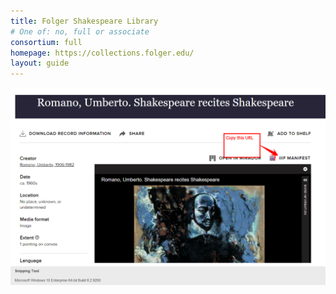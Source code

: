 ```yaml
---
title: Folger Shakespeare Library
# One of: no, full or associate
consortium: full 
homepage: https://collections.folger.edu/
layout: guide
---
```


![Copy the IIIF manifest url](folger.png)
